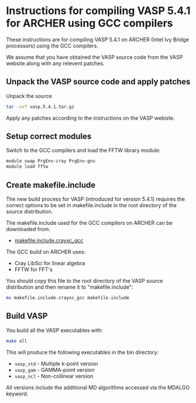 Instructions for compiling VASP 5.4.1 for ARCHER using GCC compilers
====================================================================

These instructions are for compiling VASP 5.4.1 on ARCHER (Intel Ivy Bridge processors) using the GCC compilers.

We assume that you have obtained the VASP source code from the VASP website along
with any relevent patches.

Unpack the VASP source code and apply patches
---------------------------------------------

Unpack the source

```bash
tar -xvf vasp.5.4.1.tar.gz
```

Apply any patches according to the instructions on the VASP webiste.

Setup correct modules
---------------------

Switch to the GCC compilers and load the FFTW library module:

```bash
module swap PrgEnv-cray PrgEnv-gnu
module load fftw
```

Create makefile.include
-----------------------

The new build process for VASP (introduced for version 5.4.1) requires the
correct options to be set in makefile.include in the root directory of the
source distribution.

The makefile.include used for the GCC compilers on ARCHER can be downloaded from:

* [makefile.include.crayxc_gcc](makefile.include.crayxc_gcc)

The GCC build on ARCHER uses:

* Cray LibSci for linear algebra
* FFTW for FFT's

You should copy this file to the root directory of the VASP source distribution
and then rename it to "makefile.include":

```bash
mv makefile.include.crayxc_gcc makefile.include
```

Build VASP
----------

You build all the VASP executables with:

```bash
make all
```

This will produce the following executables in the bin directory:

* `vasp_std` - Multiple k-point version
* `vasp_gam` - GAMMA-point version
* `vasp_ncl` - Non-collinear version

All versions include the additional MD algorithms accessed via the MDALGO keyword.

